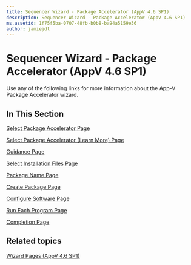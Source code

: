 ```yaml
---
title: Sequencer Wizard - Package Accelerator (AppV 4.6 SP1)
description: Sequencer Wizard - Package Accelerator (AppV 4.6 SP1)
ms.assetid: 1f75f5ba-0707-48fb-b0b8-ba94a5159e36
author: jamiejdt
---
```


# Sequencer Wizard - Package Accelerator (AppV 4.6 SP1)


Use any of the following links for more information about the App-V Package Accelerator wizard.

## In This Section


<a href="" id="select-package-accelerator-page"></a>[Select Package Accelerator Page](select-package-accelerator-page.md)  

<a href="" id="select-package-accelerator--learn-more--page"></a>[Select Package Accelerator (Learn More) Page](select-package-accelerator--learn-more--page.md)  

<a href="" id="guidance-page"></a>[Guidance Page](guidance-page-app-v-46-sp1.md)  

<a href="" id="select-installation-files-page"></a>[Select Installation Files Page](select-installation-files-page-app-v-46-sp1.md)  

<a href="" id="package-name-page"></a>[Package Name Page](package-name-page--app-v-46-sp1.md)  

<a href="" id="create-package-page"></a>[Create Package Page](create-package-page--app-v-46-sp1.md)  

<a href="" id="configure-software-page"></a>[Configure Software Page](configure-software-page-app-v-46-sp1.md)  

<a href="" id="run-each-program-page"></a>[Run Each Program Page](run-each-program-page-app-v-46-sp1.md)  

<a href="" id="completion-page"></a>[Completion Page](completion-page-package-accelerator.md)  

## Related topics


[Wizard Pages (AppV 4.6 SP1)](wizard-pages--appv-46-sp1-.md)

 

 





